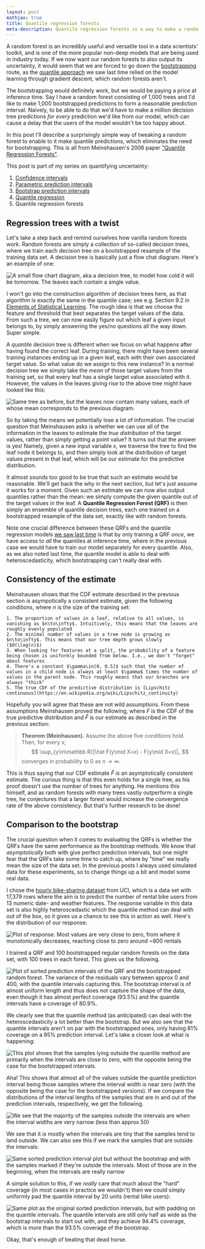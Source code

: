 ```yaml
---
layout: post
mathjax: true
title: Quantile regression forests
meta-description: Quantile regression forests is a way to make a random forest output quantiles and thereby quantify its own uncertainty. This method only requires training the forest once. We compare the QRFs to bootstrap methods on the hourly bike rental data set.
---
```


A random forest is an incredibly useful and versatile tool in a data scientists' toolkit, and is one of the more popular non-deep models that are being used in industry today. 
If we now want our random forests to also output its uncertainty, it would seem that we are forced to go down the [bootstrapping](https://saattrupdan.github.io/2020-03-01-bootstrap-prediction/) route,
as the [quantile approach](https://saattrupdan.github.io/2020-03-09-quantile-regression/) we saw last time relied on the model learning through gradient descent, which random forests aren't.

The bootstrapping would definitely work, but we would be paying a price at inference time. 
Say I have a random forest consisting of 1,000 trees and I'd like to make 1,000 bootstrapped predictions to form a reasonable prediction interval.
Naively, to be able to do that we'd have to make a million decision tree predictions _for every_ prediction we'd like from our model, which can cause a delay that the users of the model wouldn't be too happy about.

In this post I'll describe a surprisingly simple way of tweaking a random forest to enable to it make quantile predictions, which eliminates the need for bootstrapping. This is all from Meinshausen's 2006 paper ["Quantile Regression Forests"](http://www.jmlr.org/papers/volume7/meinshausen06a/meinshausen06a.pdf).

This post is part of my series on quantifying uncertainty:
  1. [Confidence intervals](https://saattrupdan.github.io/2020-02-20-confidence/)
  2. [Parametric prediction intervals](https://saattrupdan.github.io/2020-02-26-parametric-prediction/)
  3. [Bootstrap prediction intervals](https://saattrupdan.github.io/2020-03-01-bootstrap-prediction/)
  4. [Quantile regression](https://saattrupdan.github.io/2020-03-09-quantile-regression/)
  5. Quantile regression forests


## Regression trees with a twist

Let's take a step back and remind ourselves how vanilla random forests work. 
Random forests are simply a collection of so-called decision trees, where we train each decision tree on a bootstrapped resample of the training data set. 
A decision tree is basically just a flow chat diagram. Here's an example of one:

![A small flow chart diagram, aka a decision tree, to model how cold it will be tomorrow. The leaves each contain a single value.](/img/qrf-decision-tree.jpg)

I won't go into the construction algorithm of decision trees here, as that algorithm is exactly the same in the quantile case; see e.g. Section 9.2 in [Elements of Statistical Learning](https://web.stanford.edu/~hastie/Papers/ESLII.pdf). The rough idea is that we choose the feature and threshold that best separates the target values of the data.
From such a tree, we can now easily figure out which leaf a given input belongs to, by simply answering the yes/no questions all the way down. Super simple.

A _quantile_ decision tree is different when we focus on what happens after having found the correct leaf.
During training, there might have been several training instances ending up in a given leaf, each with their own associated target value.
So what value do we assign to this new instance? In a normal decision tree we simply take the _mean_ of those target values from the training set, so that every leaf has a single target value associated with it.
However, the values in the leaves giving rise to the above tree might have looked like this:

![Same tree as before, but the leaves now contain many values, each of whose mean corresponds to the previous diagram.](/img/qrf-decision-tree2.jpg)

So by taking the means we potentially lose a lot of information. The crucial question that Meinshausen asks is whether we can use all of the information in the leaves to estimate the _true distribution_ of the target values, rather than simply getting a point value? It turns out that the answer is yes! Namely, given a new input variable $x$, we traverse the tree to find the leaf node it belongs to, and then simply look at the distribution of target values present in that leaf, which will be our estimate for the predictive distribution.

It almost sounds too good to be true that such an estimate would be reasonable. We'll get back the why in the next section, but let's just assume it works for a moment.
Given such an estimate we can now also output quantiles rather than the mean: we simply compute the given quantile out of the target values in the leaf.
A **Quantile Regression Forest (QRF)** is then simply an ensemble of quantile decision trees, each one trained on a bootstrapped resample of the data set, exactly like with random forests.

Note one crucial difference between these QRFs and the quantile regression models [we saw last time](https://saattrupdan.github.io/2020-03-09-quantile-regression/) is that by only training a QRF *once*, we have access to *all* the quantiles at inference time, where in the previous case we would have to train our model separately for every quantile. Also, as we also noted last time, the quantile model is able to deal with heteroscedasticity, which bootstrapping can't really deal with.


## Consistency of the estimate

Meinshausen shows that the CDF estimate described in the previous section *is* asympotically a consistent estimate, given the following conditions, where $n$ is the size of the training set:

    1. The proportion of values in a leaf, relative to all values, is vanishing as $n\to\infty$. Intuitively, this means that the leaves are roughly evenly populated
    2. The minimal number of values in a tree node is growing as $n\to\infty$. This means that our tree depth grows slowly ($O(\log(n)$)
    3. When looking for features at a split, the probability of a feature being chosen is uniformly bounded from below. I.e., we don't "forget" about features
    4. There's a constant $\gamma\in(0, 0.5]$ such that the number of values in a child node is always at least $\gamma$ times the number of values in the parent node. This roughly means that our branches are always "thick"
    5. The true CDF of the predictive distribution is [Lipschitz continuous](https://en.wikipedia.org/wiki/Lipschitz_continuity)

Hopefully you will agree that these are not wild assumptions. 
From these assumptions Meinshausen proved the following, where $F$ is the CDF of the true predictive distribution and $\hat F$ is our estimate as described in the previous section:

> **Theorem (Meinhausen).** Assume the above five conditions hold. Then, for every $x$,
> $$ \sup_{y\in\mathbb R}|\hat F(y\mid X=x) - F(y\mid X=x)|_ $$
> converges in probability to $0$ as $n\longrightarrow\infty$.

This is thus saying that our CDF estimate $\hat F$ *is* an asymptotically consistent estimate. The curious thing is that this even holds for a single tree, as his proof doesn't use the number of trees for anything.
He mentions this himself, and as random forests with many trees vastly outperform a single tree, he conjectures that a larger forest would increase the convergence rate of the above consistency.
But that's further research to be done!


## Comparison to the bootstrap

The crucial question when it comes to evaluating the QRFs is whether the QRFs have the same performance as the bootstrap methods.
We know that _asymptotically_ both with give perfect prediction intervals, but one might fear that the QRFs take some time to catch up, where by "time" we really mean the size of the data set.
In the previous posts I always used simulated data for these experiments, so to change things up a bit and model some real data.

I chose the [hourly bike-sharing dataset](https://archive.ics.uci.edu/ml/datasets/Bike+Sharing+Dataset) from UCI, which is a data set with 17,379 rows where the aim is to predict the number of rental bike users from 13 numeric date- and weather features.
The response variable in this data set is also highly heteroscedastic which the quantile method can deal with out of the box, so it gives us a chance to see this in action as well.
Here's the distribution of our response:

![Plot of response. Most values are very close to zero, from where it monotonically decreases, reaching close to zero around ~800 rentals](/img/qrf-response.png)

I trained a QRF and 100 bootstrapped regular random forests on the data set, with 100 trees in each forest.
This gives us the following.

![Plot of sorted prediction intervals of the QRF and the bootstrapped random forest. The variance of the residuals vary between approx 0 and 400, with the quantile intervals capturing this. 
The bootstrap interval is of almost uniform length and thus does not capture the shape of the data, even though it has almost perfect coverage (93.5%) and the quantile intervals have a coverage of 80.9%.](/img/qrf-1leaf.png)

We clearly see that the quantile method (as anticipated) can deal with the heteroscedasticity a lot better than the bootstrap. 
But we also see that the quantile intervals aren't on par with the bootstrapped ones, only having 81% coverage on a 95% prediction interval.
Let's take a closer look at what is happening:

![This plot shows that the samples lying outside the quantile method are primarily when the intervals are close to zero, with the opposite being the case for the bootstrapped intervals.](/img/qrf-coverage-analysis.png)

Aha! This shows that almost all of the values outside the quantile prediction interval being those samples where the interval width is near zero (with the opposite being the case for the bootstrapped versions).
If we compare the distributions of the interval lengths of the samples that are in and out of the prediction intervals, respectively, we get the following.

![We see that the majority of the samples outside the intervals are when the interval widths are very narrow (less than approx 50)](/img/qrf-in-out-interval.png)

We see that it *is* mostly when the intervals are tiny that the samples tend to land outside. We can also see this if we mark the samples that are outside the intervals:

![Same sorted prediction interval plot but without the bootstrap and with the samples marked if they're outside the intervals. Most of those are in the beginning, when the intervals are really narrow](/img/qrf-1leaf-in-out.png)

A simple solution to this, if we *really* care that much about the "hard" coverage (in most cases in practice we wouldn't) then we could simply uniformly pad the quantile interval by 20 units (rental bike users):

![Same plot as the original sorted prediction intervals, but with padding on the quantile intervals. The quantile intervals are still only half as wide as the bootstrap intervals to start out with, and they achieve 94.4% coverage, which is more than the 93.5% coverage of the bootstrap.](/img/qrf-padded.png)

Okay, that's enough of beating that dead horse.
